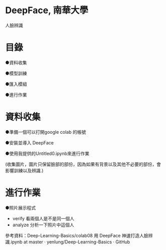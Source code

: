 # DeepFace, 南華大學
人臉辨識 

# 目錄
●資料收集

●模型訓練

●匯入模組

●進行作業

# 資料收集
●準備一個可以打開google colab 的帳號

●安裝並導入 DeepFace 

●使用我提供的Untitled0.ipynb來進行作業

(收集圖片，圖片只保留臉部的部份，因為如果有背景以及其他不必要的部份，會影響訓練以及辨識.)


# 進行作業

●照片展示程式 
   - verify 看兩個人是不是同一個人 
   - analyze 分析一下照片中這個人 



參考資料：Deep-Learning-Basics/colab08 用 DeepFace 神速打造人臉辨識.ipynb at master · yenlung/Deep-Learning-Basics · GitHub 
